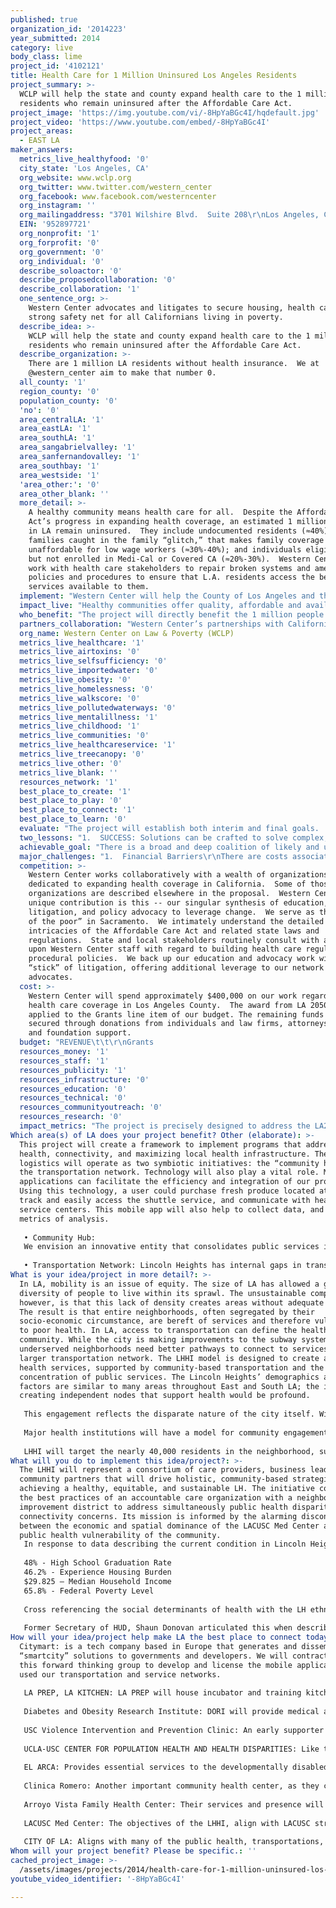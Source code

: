 ```yaml
---
published: true
organization_id: '2014223'
year_submitted: 2014
category: live
body_class: lime
project_id: '4102121'
title: Health Care for 1 Million Uninsured Los Angeles Residents
project_summary: >-
  WCLP will help the state and county expand health care to the 1 million LA
  residents who remain uninsured after the Affordable Care Act.
project_image: 'https://img.youtube.com/vi/-8HpYaBGc4I/hqdefault.jpg'
project_video: 'https://www.youtube.com/embed/-8HpYaBGc4I'
project_areas:
  - EAST LA
maker_answers:
  metrics_live_healthyfood: '0'
  city_state: 'Los Angeles, CA'
  org_website: www.wclp.org
  org_twitter: www.twitter.com/western_center
  org_facebook: www.facebook.com/westerncenter
  org_instagram: ''
  org_mailingaddress: "3701 Wilshire Blvd.  Suite 208\r\nLos Angeles, CA   90010"
  EIN: '952897721'
  org_nonprofit: '1'
  org_forprofit: '0'
  org_government: '0'
  org_individual: '0'
  describe_soloactor: '0'
  describe_proposedcollaboration: '0'
  describe_collaboration: '1'
  one_sentence_org: >-
    Western Center advocates and litigates to secure housing, health care and a
    strong safety net for all Californians living in poverty.
  describe_idea: >-
    WCLP will help the state and county expand health care to the 1 million LA
    residents who remain uninsured after the Affordable Care Act.
  describe_organization: >-
    There are 1 million LA residents without health insurance.  We at
    @western_center aim to make that number 0.
  all_county: '1'
  region_county: '0'
  population_county: '0'
  'no': '0'
  area_centralLA: '1'
  area_eastLA: '1'
  area_southLA: '1'
  area_sangabrielvalley: '1'
  area_sanfernandovalley: '1'
  area_southbay: '1'
  area_westside: '1'
  'area_other:': '0'
  area_other_blank: ''
  more_detail: >-
    A healthy community means health care for all.  Despite the Affordable Care
    Act’s progress in expanding health coverage, an estimated 1 million people
    in LA remain uninsured.  They include undocumented residents (≈40%);
    families caught in the family “glitch,” that makes family coverage
    unaffordable for low wage workers (≈30%-40%); and individuals eligible for
    but not enrolled in Medi-Cal or Covered CA (≈20%-30%).  Western Center will
    work with health care stakeholders to repair broken systems and amend
    policies and procedures to ensure that L.A. residents access the best health
    services available to them.   
  implement: "Western Center will help the County of Los Angeles and the State of California develop and implement specific and sweeping policy solutions to ensure health care access for the remaining uninsured. \r\n\r\nFor nearly five decades, Western Center has successfully blended effective policy advocacy and strategic impact litigation to achieve major system-wide victories for poor Californians.  With offices in Los Angeles, Sacramento and Oakland, we are able to work with state and local governments and stakeholders throughout the state to achieve policy changes on behalf of millions of poor families and individuals.\r\n\r\nTo address the eligible but unenrolled, we will engage in a collaborative process to create pathways that make it easier for LA residents to enroll in coverage.  We will conduct detailed program analysis of Medi-Cal and Covered CA; identify procedural enrollment obstacles and inefficiencies; review enabling regulations, All County Welfare Directors Letters, notices to consumers, website designs, training materials and marketing materials; deliver detailed recommendations to policymakers and advocate for their adoption.  Beyond internal systems, we will work with stakeholders who are developing media savvy messaging aimed at persuading “young invincibles” to enroll in affordable health care programs . \r\n\r\nWe will engage in local, state and national advocacy to address and resolve the family glitch issue.  The most likely “fix” involves a reasonable and simple change in the definition of affordability within the Affordable Care Act to permit family members who can’t obtain affordable employer sponsored insurance coverage to access subsidies in the Exchange (Covered CA). \r\n\r\nWe will educate policymakers about the remaining uninsured, including undocumented people.  We will develop helpful tips informing advocates and consumers of how to maximize underutilized resources for the remaining uninsured including county indigent care mandates under Section 17000 of the CA Welfare & Institutions the Ability to Pay program, Healthy Way LA Unmatched, Medi-Cal for DACA eligible youth, the Kaiser Permanente Child Health Program, selected Medi-Cal services, community health clinics and emergency rooms, and the Hospital Fair Pricing Act.  We will simultaneously seek a system-wide solution to ensure coverage for all Angelenos, regardless of immigration status."
  impact_live: "Healthy communities offer quality, affordable and available health care to all of its residents.   Families and individuals can take advantage of preventative and primary care, rather than relying on costly emergency rooms.  People have health insurance and patients don’t “fall through the cracks.\" The entire community is broadly committed to expanding access and improving the quality of health care services and systems.\r\n\r\nQuite simply, Los Angeles falls short.  The Robert Wood Johnson Foundation, which ranks counties within states by the quality of the clinical care available to residents reported that in 2014 Los Angeles ranked 49th among  California’s 58 counties.  The Foundation cites access to care as one of the principal pathways to improve health outcomes.  \r\n\r\nBy helping the state and county expand health care access, Western Center will have a direct positive effect on 1 million people in Los Angeles and simultaneously improve the health of the community at large.\r\n\r\nExpanding coverage and access makes also sound financial sense.  The UCLA Center for Health Policy Research notes in their May 2014 study, A Little Investment Goes a Long Way: Modest Cost to Expand Preventive and Routine Health Services to All Low-Income Californians, that expanding coverage to those who are uninsured would cost about 2% of the state’s Medi-Cal spending and would be substantially offset by increased sales tax revenue and reduced county spending.\r\n\r\nThe expansion of health care to all Los Angeles residents will not simply help people today but will establish the programs and systems that will be able to deliver high quality health care services to our community for years to come. \r\n"
  who_benefit: "The project will directly benefit the 1 million people who do not currently have health care coverage.  For these families and individuals, it will improve their health; limit preventable, early deaths; and reduce financial and emotional stress.  As noted above they include:\r\n\r\n1.  Undocumented residents (≈40%) who are not eligible for coverage under the Affordable Care Act.\r\n2.  Families caught in the family “glitch,” that makes family coverage unaffordable for low wage workers (≈30%-40%).  This means families with one or both parents working at low paid jobs and receiving individual, but not family health insurance through their employment.  The current Affordable Care Act regulations provide that even if the uncovered spouse and children are financially eligible for ACA insurance and subsidies, they may not take advantage of that opportunity.  Their only choice is to pay for prohibitively expensive family coverage through the employed parent’s work.\r\n3.  Individuals eligible for but not enrolled in Medi-Cal or Covered CA (≈20%-30%).  These people fall into two sub-categories: those who are eligible for free care via Medi-Cal or subsidized care through Covered CA and those who simply refuse to purchase health insurance, often believing that they don’t need it.  The latter group has been dubbed “the young invincibles”, young healthy people who don’t believe they will get sick or need medical care.\r\n\r\nThe project will also benefit the broader community.  It will minimize uncompensated care; reduce reliance on overstretched emergency rooms, increase the health care system delivery capacity;  strengthen the local economy; and improve public health.\r\n"
  partners_collaboration: "Western Center’s partnerships with California’s 95 legal aid organizations, including 20 in Los Angeles, are well known.  We deliver in-depth legal support, including technical assistance by email and phone, on-site trainings, conferences, webinars, publications and litigation support to 700 legal aid attorneys in the state. \r\n\r\nEqually important are our longstanding, working partnerships with virtually every significant policy organization working on health care issues.  This includes organizations such as Health Access, Consumers Union, California Pan-Ethnic Health Network, California Immigrant Policy Center, Insure the Uninsured, Tenants Together, Los Angeles Community Action Network, and CA Partnership.   Our work is recognized and supported by the California Endowment, the California Wellness Foundation and other philanthropic organizations dedicated to improving the health of Californians.\r\n\r\nIn addition, we maintain strong relationships with local, state and federal public sector stakeholders, including Covered California; the California Departments of Health Care Services, Managed Health Care, Housing and Community Development, and Social Services; County Welfare Directors Association, California State Association of Counties along with legislators and legislative staff.  We are a unique highly effective voice in Sacramento representing the health care needs of low-income Californians, and collaboration is part of the fabric of our work.\r\n\r\nThree factors critical to Western Center's collaborative success are:\r\n1)  This is a winnable but immensely complicated project with many moving parts.\r\n2)  There are distinct yet intertwined roles for each of the partners that must be appropriately woven together.\r\n3)  The partners will need to maintain a nimble and flexible strategy that fluidly adjusts to shifting policy currents.\r\n"
  org_name: Western Center on Law & Poverty (WCLP)
  metrics_live_healthcare: '1'
  metrics_live_airtoxins: '0'
  metrics_live_selfsufficiency: '0'
  metrics_live_importedwater: '0'
  metrics_live_obesity: '0'
  metrics_live_homelessness: '0'
  metrics_live_walkscore: '0'
  metrics_live_pollutedwaterways: '0'
  metrics_live_mentalillness: '1'
  metrics_live_childhood: '1'
  metrics_live_communities: '0'
  metrics_live_healthcareservice: '1'
  metrics_live_treecanopy: '0'
  metrics_live_other: '0'
  metrics_live_blank: ''
  resources_network: '1'
  best_place_to_create: '1'
  best_place_to_play: '0'
  best_place_to_connect: '1'
  best_place_to_learn: '0'
  evaluate: "The project will establish both interim and final goals.  Interim goals may include items such as increased media outreach to eligible but unenrolled individuals; changes in the application that streamline and ease the process; translation of application and related materials into new, needed languages; removal of bureaucratic barriers to application and enrollment; expansion of the health care delivery system; and changes in regulations and policies that prevent access to health care services. Final goals are described below and include both quantitative and qualitative measures.  The evaluation will be conducted by attorneys, who will assess on a monthly basis the progress made towards both incremental and final goals.  They will utilize state and county data, documents and reports; assessments by collaborative partners and other stakeholders; and reports from potential beneficiaries of the project. \r\n\r\nQuantitatively, Western Center will measure:\r\n1.  The number of undocumented people who obtain health care;\r\n2.  The number of new enrollees among those eligible but not presently enrolled in Medi-Cal or Covered CA;\r\n3.  Increased coverage flowing from changes in regulations that eliminate or mitigate the negative impacts of the kid/family glitch\r\n\r\nQualitatively, we will look at the lives of our clients -- are they better off today than yesterday? We will hear the stories from those who benefit from the policy changes we secure."
  two_lessons: "1.  SUCCESS: Solutions can be crafted to solve complex, system wide challenges.  For 47 years, Western Center has led the charge for policy change on behalf of poor Californians.  In 1971, we litigated Serrano v. Priest, which established the rule that school finance systems can’t discriminate against children from low income communities.  In 1985, we eliminated mandatory county “poor houses”.  In 1999, we established that the county must provide last resort medical care to those who can’t afford it.  In 2004, we kept Rancho Los Amigos Hospital open, preserving residential services for thousands of severely disabled people.  In 2012, we helped the state enroll over 500,000 people in the Low Income Health Program.  We have a history of success. \r\n\r\n2.  PERSEVERANCE: Policy problem solving is not a “one shot” affair.  Western Center tackles big problems that often require strategic, staged solutions.  There is no “magic wand” to change the way complicated public and private systems work.  Policy change is often incremental, building upon past victories to construct new wins.  Whether its civil rights, gay rights, civil liberties or expanding health care, the path to victory has been and is often twisting and indirect.  Western Center understands that campaigns take time.  The proposed project stands on the shoulders of our historic health care work that in 2014 helped millions of people in California obtain health coverage for the first time.\r\n"
  achievable_goal: "There is a broad and deep coalition of likely and unlikely allies who support the continued expansion of health care reform in California, including elected officials, government health departments, the medical community, patient advocates and residents.  Each group of stakeholders has much to gain from the provision of health care to an additional 1 million people in Los Angeles.  Some stand to benefit financially while others simply need quality health care.  All benefit from the overarching community advantages of expanded access to health care.\r\n\r\nGiven the intertwining agendas of the various power stakeholders, it is an opportune time to make significant policy changes to achieve our goal.  The State and County stand to gain millions of dollars should the family glitch be addressed and fixed and they therefore stand shoulder to shoulder with advocates working on this issue.  The medical community, along with Covered CA and the State insurance pool, will similarly benefit financially if those who are unenrolled but eligible for insurance sign up.  As noted in the UCLA Center for Health Policy Research report, there is overwhelming and bi-partisan support among Californians for immigration law changes that improve conditions for undocumented immigrants and similarly support the state making its own policies apart from the federal government regarding undocumented persons.  Twenty six state Senators and Assembly members are co-authoring legislation to expand coverage to undocumented people.\r\n\r\nThis is not to say that it will be easy or certain.  However, there is already a great deal of momentum among the public and private sector towards full coverage…momentum that must be seized, nurtured and encouraged.  Achieving the goal of health care access for 1 million people without coverage in Los Angeles is within our reach through the adept implementation of regulatory and policy change along with meaningful public education—all Western Center areas of expertise.  It can be done."
  major_challenges: "1.  Financial Barriers\r\nThere are costs associated with covering 1 million uninsured Angelenos.  For the 60% - 70% who fall in the family glitch and the eligible but not enrolled categories, those costs will be met through federal Affordable Care Act subsidies.  Costs will be offset through decreased use of emergency rooms, reduced mortality, increased productivity in employment, and better risk sharing in the state insurance pool.\r\n\r\n2.  Bureaucratic Barriers\r\nDeveloping the systems and infrastructure to cover and deliver health care to 1 million people is a complex project with many moving parts.  Barriers to coverage include computer problems in determining eligibility; out of date policies that impede access to services; and misinformation regarding coverage availability.   State and county government have undertaken similarly complex projects in the past and are able to appropriately create programs and systems to meet the challenge.\r\n\r\n3.  Policy Barriers\r\nExpanding health care to people without documents raise passions that, as the UCLA Center for Health Policy Research says, “get in the way of good public policy design”.  The Center’s report, Ensuring California’s Future by Insuring California’s Undocumented, describes how expanding coverage not only improves patient’s health and results in economic stability for undocumented Californians and their citizen children but also strengthens Covered CA by adding people who are generally younger and healthier to the insurance pool."
  competition: >-
    Western Center works collaboratively with a wealth of organizations
    dedicated to expanding health coverage in California.  Some of those
    organizations are described elsewhere in the proposal.  Western Center’s
    unique contribution is this -- our singular synthesis of education, impact
    litigation, and policy advocacy to leverage change.  We serve as the “voice
    of the poor” in Sacramento.  We intimately understand the detailed
    intricacies of the Affordable Care Act and related state laws and
    regulations.  State and local stakeholders routinely consult with and rely
    upon Western Center staff with regard to building health care regulatory and
    procedural policies.  We back up our education and advocacy work with the
    “stick” of litigation, offering additional leverage to our network of
    advocates.
  cost: >-
    Western Center will spend approximately $400,000 on our work regarding
    health care coverage in Los Angeles County.  The award from LA 2050 will be
    applied to the Grants line item of our budget. The remaining funds will be
    secured through donations from individuals and law firms, attorneys’ fees
    and foundation support.
  budget: "REVENUE\t\t\r\nGrants                                        168,000\r\nAttorneys Fees                            28,189\r\nContributed Attorneys Fees\t\t3,960\r\nCy Pres\t\t                                1,980\r\nContracts\t\t                      40,155\r\nPublications\t\t                        5,940\r\nAnnual Camp./Garden Party      64,350\r\nFair Shake\t\t                        6,930\r\nEnd of Year\t\t                        4,455\r\nEndowment Contribution\t      16,830\r\nOther\t\t                                3,604\r\nCarryover revenue\t\t              40,213\r\nTotal Revenue\t\t            384,605\r\n\t\t\r\nEXPENSES\r\nPersonnel\t\t\r\n    Staff\t\t                             229,641\r\n    Benefits\t\t                       48,560\r\n    Other Personnel\t\t               19,196\r\nTotal Personnel\t\t             297,397\r\n\t\t\r\nNon-Personnel\t\t\r\nFacilities and Equipment\t       30,990\r\nOffice Expenses\t\t               24,459\r\nTravel & Meeting\t\t               11,460\r\nBusiness Expenses\t\t         6,759\r\nOther\t\t                                 8,590\r\nTotal Non-Personnel\t\t       87,208\r\nTotal Expenses\t\t             384,605\r\n\r\n"
  resources_money: '1'
  resources_staff: '1'
  resources_publicity: '1'
  resources_infrastructure: '0'
  resources_education: '0'
  resources_technical: '0'
  resources_communityoutreach: '0'
  resources_research: '0'
  impact_metrics: "The project is precisely designed to address the LA2050 metrics that “Every family will be able to afford quality healthcare…”and that “our region’s residents will have the economic means and cultural capital to lead active, healthy lives.\"\r\n\r\nSimply put, the project’s aim is ensure that every child, women and man in Los Angeles has quality health care.  Western Center will accomplish this by vastly expanding health care access, health insurance enrollment, services for people with mental illness and the overall system-wide capacity to deliver health care services in Los Angeles.\r\n"
Which area(s) of LA does your project benefit? Other (elaborate): >-
  This project will create a framework to implement programs that address public
  health, connectivity, and maximizing local health infrastructure. The
  logistics will operate as two symbiotic initiatives: the “community hub” and
  the transportation network. Technology will also play a vital role. Mobile
  applications can facilitate the efficiency and integration of our programs.
  Using this technology, a user could purchase fresh produce located at the hub,
  track and easily access the shuttle service, and communicate with health
  service centers. This mobile app will also help to collect data, and create
  metrics of analysis.
   
   • Community Hub: 
   We envision an innovative entity that consolidates public services into a singular site. This hub will contain health services, a daily produce market (recently funded by USC), and a central transportation stop—the hub will be a point of ingress to LACUSC Med Center and throughout the community. Given the lack of access to fresh produce, we have already partnered with USC to create a weekly farmers’ market and daily produce market. Complimented by preventative health services, providing a consistent source of fresh produce will help a community that is vulnerable to nutritional diseases. As part of our comprehensive health program and effort to bring USC Med Center and Los Angeles County Hospital further into the community, we are partnering with the medical school to bring preventative health services administered by USC. Located on the same site, these services could include mobile testing units, health information kiosk, and an active residency/internship program.
   
   • Transportation Network: Lincoln Heights has internal gaps in transportation infrastructure, and barriers exist within the built environment that inhibit movement, access to public services, and connections to the larger network. To transcend these impediments and create a more robust system, we are creating a service network that connects the community hub, Metro Gold Line, the LACUSC campuses, and other underserved areas such as the Ramona Gardens Housing Projects. The community hub, therefore, becomes an emanation point to access supportive services, hard to access medical services, and the larger public transportation network. This program can be implemented quickly through local operators and become phased into MTA service.
What is your idea/project in more detail?: >-
  In LA, mobility is an issue of equity. The size of LA has allowed a great
  diversity of people to live within its sprawl. The unsustainable compromise,
  however, is that this lack of density creates areas without adequate support.
  The result is that entire neighborhoods, often segregated by their
  socio-economic circumstance, are bereft of services and therefore vulnerable
  to poor health. In LA, access to transportation can define the health of a
  community. While the city is making improvements to the subway system,
  underserved neighborhoods need better pathways to connect to services and the
  larger transportation network. The LHHI model is designed to create access to
  health services, supported by community-based transportation and the
  concentration of public services. The Lincoln Heights’ demographics and risk
  factors are similar to many areas throughout East and South LA; the impact of
  creating independent nodes that support health would be profound. 
   
   This engagement reflects the disparate nature of the city itself. Within the sprawl, thriving diverse communities are isolated from one another. A healthier LA will be one that can move throughout the city with ease, within the neighborhood and beyond. If replicated, the underserved communities of Los Angeles will create nodal networks that overcome the disparities of access to health and healthy environments. Additionally, these nodes would generate investment and development, bending the built environment to service its most vulnerable residents. 
   
   Major health institutions will have a model for community engagement and accessibility that reflects the comprehensive care model mandated by the new Affordable Care Act. To wit, health care providers must institute preventative mechanisms to offset the unsustainable cost curve of treating chronic and endemic diseases prevalent in underserved communities. According to the American Public Health Association, 7 in 10 deaths in the US are related to chronic conditions such as obesity, diabetes, high blood pressure and heart disease, which are often preventable. Shockingly, 75% of our health care dollars are spent on treating such diseases while only 3% are spent on prevention. 
   
   LHHI will target the nearly 40,000 residents in the neighborhood, supporting the population before the individual is affected. The project is designed to be replicated in similar conditions throughout the city.
What will you do to implement this idea/project?: >-
  The LHHI will represent a consortium of care providers, business leaders, and
  community partners that will drive holistic, community-based strategies for
  achieving a healthy, equitable, and sustainable LH. The initiative combines
  the best practices of an accountable care organization with a neighborhood
  improvement district to address simultaneously public health disparities and
  connectivity concerns. Its mission is informed by the alarming disconnect
  between the economic and spatial dominance of the LACUSC Med Center and the
  public health vulnerability of the community.
   In response to data describing the current condition in Lincoln Heights, it is apparent that a holistic development strategy would benefit the majority of the community. 
   
   48% - High School Graduation Rate
   46.2% - Experience Housing Burden
   $29.825 – Median Household Income
   65.8% - Federal Poverty Level
   
   Cross referencing the social determinants of health with the LH ethnographic data, the Latino and Asian/Pacific Islander populations are severely at-risk. The Latino population is at risk for metabolic, nutritional, and cardiovascular disease, while chronic hepatitis B and C are prevalent in Asian/Pacific Islander populations. Both are precursors for increased incidence of liver cancer. Untreated, these conditions can have serious health effects throughout a population. This project, however, is meant to reach beyond access to direct medical services and address the larger environment. The social determinants of health affect those in the population who are not necessarily sick, but do not have the resources to support healthy living and become vulnerable. These determinants are being increasingly recognized as interconnected. 
   
   Former Secretary of HUD, Shaun Donovan articulated this when describing new metrics for measuring housing affordability as factors of transportation costs, noting that for most families, transportation is their second-highest monthly expense after housing. This project will benefit the nearly 20,000 people who experience housing burden in LH who may not have the available resources to address health and transportation. Engaging quality of care on this scale will initiate a redistribution of resources that will affect other social determinants of health.
How will your idea/project help make LA the best place to connect today? In LA2050?: >-
  Citymart: is a tech company based in Europe that generates and disseminates
  “smartcity” solutions to governments and developers. We will contract with
  this forward thinking group to develop and license the mobile applications
  used our transportation and service networks. 
   
   LA PREP, LA KITCHEN: LA PREP will house incubator and training kitchens for local entrepreneurs and non-profits dedicated to social enterprise and culinary programs. These entities are confirmed partners and collaborators on our farmers’ market grant.
   
   Diabetes and Obesity Research Institute: DORI will provide medical and research expertise and design and administer the health metrics to measure success. DORI is located in Lincoln Heights and is familiar with the area, demographics, and health risks.
   
   USC Violence Intervention and Prevention Clinic: An early supporter of our initiative, Dr. Astrid Heger and the VIP work to create healthy environments and pathways to supportive services. Dr. Heger has acted as a consultant and facilitator within USC for the LHHI.
   
   UCLA-USC CENTER FOR POPULATION HEALTH AND HEALTH DISPARITIES: Like the DORI, this center is essential to facilitating and providing the best support for the public health of this population. We will collaborate with them to generate and analyze data, commission studies, and consult on strategy.
   
   EL ARCA: Provides essential services to the developmentally disabled population of Greater LA. EL ARCA operates a bus fleet to transport their clients throughout the city, which we may contract for our transportation network. We have worked closely with this group on the farmers’ market grant. 
   
   Clinica Romero: Another important community health center, as they conduct outreach to the Ramona Gardens Housing Project. We hope to learn from their experience and include them in the connectivity network.
   
   Arroyo Vista Family Health Center: Their services and presence will help to establish a wellness district along the Broadway corridor.
   
   LACUSC Med Center: The objectives of the LHHI, align with LACUSC strategic interests as it seeks to minimize costs and improve community relations.
   
   CITY OF LA: Aligns with many of the public health, transportations, and economic development strategies pursued by various city agencies. By pooling the resources of the city and health centers, the LHHI can promote the area as an ideal location for health targeted industry clusters and health infrastructure.
Whom will your project benefit? Please be specific.: ''
cached_project_image: >-
  /assets/images/projects/2014/health-care-for-1-million-uninsured-los-angeles-residents/img.youtube.com/vi/-8HpYaBGc4I/hqdefault.jpg
youtube_video_identifier: '-8HpYaBGc4I'

---
```

